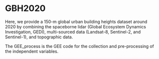 # GBH2020
Here, we provide a 150-m global urban building heights dataset around 2020 by combining the spaceborne lidar (Global Ecosystem Dynamics Investigation, GEDI), multi-sourced data (Landsat-8, Sentinel-2, and Sentinel-1), and topographic data.

The GEE_process is the GEE code for the collection and pre-processing of the independent variables.
